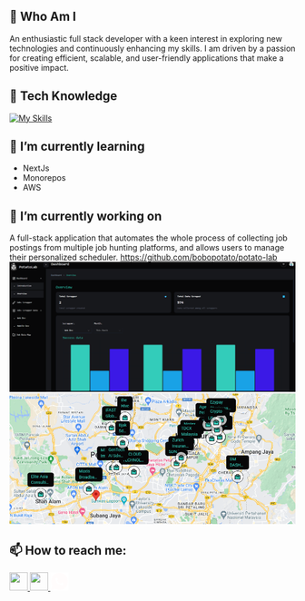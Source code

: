 ## 🤖 Who Am I

An enthusiastic full stack developer with a keen interest in exploring new technologies and continuously enhancing my skills. I am driven by a passion for creating efficient, scalable, and user-friendly applications that make a positive impact.

## 📜 Tech Knowledge

[![My Skills](https://skillicons.dev/icons?i=ts,js,nodejs,vuejs,gcp,aws,react,next,firebase,postgres,html,css,tailwind,git&perline=7)](https://skillicons.dev)

## 🌱 I’m currently learning

- NextJs
- Monorepos
- AWS

## 🔭 I’m currently working on

A full-stack application that automates the whole process of collecting job postings from multiple job hunting platforms, and allows users to manage their personalized scheduler. https://github.com/bobopotato/potato-lab
![alt text](image-1.png)
![alt text](image.png)

## 📫 How to reach me:

<p align="left" dir="auto">
  <a href="https://www.github.com/wng97">
    <themed-picture data-catalyst-inline="true" data-catalyst="">
      <picture>
        <source
          media="(prefers-color-scheme: light),(prefers-color-scheme: dark)"
          srcset="https://raw.githubusercontent.com/danielcranney/readme-generator/main/public/icons/socials/github-dark.svg"
          class="source-dark"
        />
        <source
          media="not all"
          srcset="https://raw.githubusercontent.com/danielcranney/readme-generator/main/public/icons/socials/github.svg"
          class="source-light"
        />
        <img
          src="https://raw.githubusercontent.com/danielcranney/readme-generator/main/public/icons/socials/github.svg"
          width="32"
          height="32"
          style="visibility: visible; max-width: 100%;"
        />
      </picture>
    </themed-picture>
  </a>
  <a href="https://www.linkedin.com/in/chong-soon-hong-2b54171b9/" rel="nofollow">
    <themed-picture data-catalyst-inline="true" data-catalyst="">
      <picture>
        <source
          media="(prefers-color-scheme: light),(prefers-color-scheme: dark)"
          srcset="https://raw.githubusercontent.com/danielcranney/readme-generator/main/public/icons/socials/linkedin-dark.svg"
          class="source-dark"
        />
        <source
          media="not all"
          srcset="https://raw.githubusercontent.com/danielcranney/readme-generator/main/public/icons/socials/linkedin.svg"
          class="source-light"
        />
        <img
          src="https://raw.githubusercontent.com/danielcranney/readme-generator/main/public/icons/socials/linkedin.svg"
          width="32"
          height="32"
          style="visibility: visible; max-width: 100%;"
        />
      </picture>
    </themed-picture>
  </a>
  <a href="https://wa.link/y73u5j" rel="nofollow">
    <themed-picture data-catalyst-inline="true" data-catalyst="">
      <picture>
        <source
          media="(prefers-color-scheme: light),(prefers-color-scheme: dark)"
          srcset="./whatsapp.svg"
          class="source-light"
        />
        <source
          media="not all"
          srcset="./whatsapp.svg"
          class="source-light"
        />
        <img
          src="./whatsapp.svg"
          width="32"
          height="32"
          style="visibility: visible; max-width: 100%;"
        />
      </picture>
    </themed-picture>
  </a>
</p>

<!--
**bobopotato/bobopotato** is a ✨ _special_ ✨ repository because its `README.md` (this file) appears on your GitHub profile.

Here are some ideas to get you started:

- 🔭 I’m currently working on ...
- 🌱 I’m currently learning ...
- 👯 I’m looking to collaborate on ...
- 🤔 I’m looking for help with ...
- 💬 Ask me about ...
- 📫 How to reach me: ...
- 😄 Pronouns: ...
- ⚡ Fun fact: ...
-->
